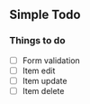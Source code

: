 ## Simple Todo

### Things to do
- [ ] Form validation
- [ ] Item edit
- [ ] Item update
- [ ] Item delete
